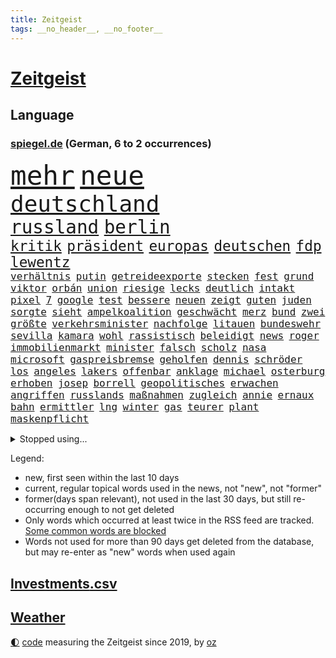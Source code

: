 ```yaml
---
title: Zeitgeist
tags: __no_header__, __no_footer__
---
```


# [Zeitgeist](https://oliz.io/zeitgeist/)

## Language

<h3><a href="https://www.spiegel.de" target="_blank">spiegel.de</a> (German, 6 to 2 occurrences)</h3>
<p style="font-family:monospace">
<span style="font-size:32pt"><a href="news_links.html#mehr" class="current">mehr</a></span>
<span style="font-size:32pt"><a href="news_links.html#neue" class="current">neue</a></span>
<br>
<span style="font-size:27pt"><a href="news_links.html#deutschland" class="current">deutschland</a></span>
<br>
<span style="font-size:22pt"><a href="news_links.html#russland" class="current">russland</a></span>
<span style="font-size:22pt"><a href="news_links.html#berlin" class="current">berlin</a></span>
<br>
<span style="font-size:17pt"><a href="news_links.html#kritik" class="current">kritik</a></span>
<span style="font-size:17pt"><a href="news_links.html#präsident" class="current">präsident</a></span>
<span style="font-size:17pt"><a href="news_links.html#europas" class="current">europas</a></span>
<span style="font-size:17pt"><a href="news_links.html#deutschen" class="current">deutschen</a></span>
<span style="font-size:17pt"><a href="news_links.html#fdp" class="current">fdp</a></span>
<span style="font-size:17pt"><a href="news_links.html#lewentz" class="new">lewentz</a></span>
<br>
<span style="font-size:12pt"><a href="news_links.html#verhältnis" class="current">verhältnis</a></span>
<span style="font-size:12pt"><a href="news_links.html#putin" class="current">putin</a></span>
<span style="font-size:12pt"><a href="news_links.html#getreideexporte" class="current">getreideexporte</a></span>
<span style="font-size:12pt"><a href="news_links.html#stecken" class="current">stecken</a></span>
<span style="font-size:12pt"><a href="news_links.html#fest" class="current">fest</a></span>
<span style="font-size:12pt"><a href="news_links.html#grund" class="current">grund</a></span>
<span style="font-size:12pt"><a href="news_links.html#viktor" class="current">viktor</a></span>
<span style="font-size:12pt"><a href="news_links.html#orbán" class="current">orbán</a></span>
<span style="font-size:12pt"><a href="news_links.html#union" class="current">union</a></span>
<span style="font-size:12pt"><a href="news_links.html#riesige" class="current">riesige</a></span>
<span style="font-size:12pt"><a href="news_links.html#lecks" class="current">lecks</a></span>
<span style="font-size:12pt"><a href="news_links.html#deutlich" class="current">deutlich</a></span>
<span style="font-size:12pt"><a href="news_links.html#intakt" class="new">intakt</a></span>
<span style="font-size:12pt"><a href="news_links.html#pixel" class="new">pixel</a></span>
<span style="font-size:12pt"><a href="news_links.html#7" class="current">7</a></span>
<span style="font-size:12pt"><a href="news_links.html#google" class="current">google</a></span>
<span style="font-size:12pt"><a href="news_links.html#test" class="current">test</a></span>
<span style="font-size:12pt"><a href="news_links.html#bessere" class="current">bessere</a></span>
<span style="font-size:12pt"><a href="news_links.html#neuen" class="current">neuen</a></span>
<span style="font-size:12pt"><a href="news_links.html#zeigt" class="current">zeigt</a></span>
<span style="font-size:12pt"><a href="news_links.html#guten" class="current">guten</a></span>
<span style="font-size:12pt"><a href="news_links.html#juden" class="current">juden</a></span>
<span style="font-size:12pt"><a href="news_links.html#sorgte" class="current">sorgte</a></span>
<span style="font-size:12pt"><a href="news_links.html#sieht" class="current">sieht</a></span>
<span style="font-size:12pt"><a href="news_links.html#ampelkoalition" class="current">ampelkoalition</a></span>
<span style="font-size:12pt"><a href="news_links.html#geschwächt" class="current">geschwächt</a></span>
<span style="font-size:12pt"><a href="news_links.html#merz" class="current">merz</a></span>
<span style="font-size:12pt"><a href="news_links.html#bund" class="current">bund</a></span>
<span style="font-size:12pt"><a href="news_links.html#zwei" class="current">zwei</a></span>
<span style="font-size:12pt"><a href="news_links.html#größte" class="current">größte</a></span>
<span style="font-size:12pt"><a href="news_links.html#verkehrsminister" class="current">verkehrsminister</a></span>
<span style="font-size:12pt"><a href="news_links.html#nachfolge" class="current">nachfolge</a></span>
<span style="font-size:12pt"><a href="news_links.html#litauen" class="current">litauen</a></span>
<span style="font-size:12pt"><a href="news_links.html#bundeswehr" class="current">bundeswehr</a></span>
<span style="font-size:12pt"><a href="news_links.html#sevilla" class="new">sevilla</a></span>
<span style="font-size:12pt"><a href="news_links.html#kamara" class="new">kamara</a></span>
<span style="font-size:12pt"><a href="news_links.html#wohl" class="current">wohl</a></span>
<span style="font-size:12pt"><a href="news_links.html#rassistisch" class="current">rassistisch</a></span>
<span style="font-size:12pt"><a href="news_links.html#beleidigt" class="current">beleidigt</a></span>
<span style="font-size:12pt"><a href="news_links.html#news" class="current">news</a></span>
<span style="font-size:12pt"><a href="news_links.html#roger" class="current">roger</a></span>
<span style="font-size:12pt"><a href="news_links.html#immobilienmarkt" class="current">immobilienmarkt</a></span>
<span style="font-size:12pt"><a href="news_links.html#minister" class="current">minister</a></span>
<span style="font-size:12pt"><a href="news_links.html#falsch" class="current">falsch</a></span>
<span style="font-size:12pt"><a href="news_links.html#scholz" class="current">scholz</a></span>
<span style="font-size:12pt"><a href="news_links.html#nasa" class="current">nasa</a></span>
<span style="font-size:12pt"><a href="news_links.html#microsoft" class="current">microsoft</a></span>
<span style="font-size:12pt"><a href="news_links.html#gaspreisbremse" class="current">gaspreisbremse</a></span>
<span style="font-size:12pt"><a href="news_links.html#geholfen" class="current">geholfen</a></span>
<span style="font-size:12pt"><a href="news_links.html#dennis" class="current">dennis</a></span>
<span style="font-size:12pt"><a href="news_links.html#schröder" class="current">schröder</a></span>
<span style="font-size:12pt"><a href="news_links.html#los" class="current">los</a></span>
<span style="font-size:12pt"><a href="news_links.html#angeles" class="current">angeles</a></span>
<span style="font-size:12pt"><a href="news_links.html#lakers" class="current">lakers</a></span>
<span style="font-size:12pt"><a href="news_links.html#offenbar" class="current">offenbar</a></span>
<span style="font-size:12pt"><a href="news_links.html#anklage" class="current">anklage</a></span>
<span style="font-size:12pt"><a href="news_links.html#michael" class="current">michael</a></span>
<span style="font-size:12pt"><a href="news_links.html#osterburg" class="new">osterburg</a></span>
<span style="font-size:12pt"><a href="news_links.html#erhoben" class="current">erhoben</a></span>
<span style="font-size:12pt"><a href="news_links.html#josep" class="current">josep</a></span>
<span style="font-size:12pt"><a href="news_links.html#borrell" class="current">borrell</a></span>
<span style="font-size:12pt"><a href="news_links.html#geopolitisches" class="new">geopolitisches</a></span>
<span style="font-size:12pt"><a href="news_links.html#erwachen" class="new">erwachen</a></span>
<span style="font-size:12pt"><a href="news_links.html#angriffen" class="current">angriffen</a></span>
<span style="font-size:12pt"><a href="news_links.html#russlands" class="current">russlands</a></span>
<span style="font-size:12pt"><a href="news_links.html#maßnahmen" class="current">maßnahmen</a></span>
<span style="font-size:12pt"><a href="news_links.html#zugleich" class="current">zugleich</a></span>
<span style="font-size:12pt"><a href="news_links.html#annie" class="current">annie</a></span>
<span style="font-size:12pt"><a href="news_links.html#ernaux" class="new">ernaux</a></span>
<span style="font-size:12pt"><a href="news_links.html#bahn" class="current">bahn</a></span>
<span style="font-size:12pt"><a href="news_links.html#ermittler" class="current">ermittler</a></span>
<span style="font-size:12pt"><a href="news_links.html#lng" class="current">lng</a></span>
<span style="font-size:12pt"><a href="news_links.html#winter" class="current">winter</a></span>
<span style="font-size:12pt"><a href="news_links.html#gas" class="current">gas</a></span>
<span style="font-size:12pt"><a href="news_links.html#teurer" class="current">teurer</a></span>
<span style="font-size:12pt"><a href="news_links.html#plant" class="current">plant</a></span>
<span style="font-size:12pt"><a href="news_links.html#maskenpflicht" class="current">maskenpflicht</a></span>
</p>
<details>
<summary>Stopped using...</summary>
<p class="former" style="font-size:12pt">
magdeburg(721) wirkte(721) verzweifelt(720) alexej(719) ankunft(719) körper(719) lohnt(719) nawalny(719) sogenannte(719) stärken(719) unterschiede(719) untersuchungen(719) drosten(718) entdeckten(718) you(718) day(717) gegenseitig(717) klimawandels(717) krank(717) quarantäne(717) reduziert(717) stoppte(717) taten(717) fahrt(716) klagt(716) kontrollieren(716) positive(716) rainer(716) verfassungsschutz(716) bundespräsident(715) enttäuscht(715) johnson(715) landkreis(715) scheidet(715) schweigt(715) verbot(715) äußert(715) gelungen(714) israelischen(714) stoßen(714) treffer(714) unabhängige(714) verhängte(714) angesteckt(713) leer(713) manchen(713) musiker(713) schulze(713) übersicht(713) atmosphäre(712) bekämpfung(712) doku(712) entwurf(712) falls(712) geschichten(712) innenministerium(712) metropole(712) moderna(712) stolz(712) verriet(712) williams(712) woran(712) britischer(711) dauerhaft(711) erbe(711) erstaunlich(711) historische(711) mali(711) taylor(711) unbekannten(711) zurzeit(711) ärgert(711) anbieten(710) attentat(710) bittere(710) erlitten(710) interne(710) lockdown(710) norbert(710) obama(710) schuldig(710) verraten(710) verwendet(710) veröffentlichte(710) wählen(710) zwang(710) 96(709) ausnahmen(709) entlässt(709) freilassung(709) gewerkschaft(709) michelle(709) teslachef(709) torhüter(709) unterricht(709) bestätigen(708) christopher(708) einführen(708) englische(708) folgte(708) mitglied(708) oberste(708) rekordmeister(708) umdenken(708) ärzten(708) elektroautos(707) endete(707) ermöglichen(707) kamera(707) minute(707) rollen(707) schüssen(707) teilnehmen(707) weltweite(707) volksrepublik(706) überprüft(706) italienischen(705) stammt(705) brite(704) demokratischen(704) psychische(704) 27(703) achten(703) geschossen(702) gestritten(702) juristisch(702) pünktlich(702) wies(702) antisemitismus(701) geflogen(701) hubertus(701) präsidentin(701) reagierten(701) republik(701) kabul(700) langfristig(700) tatverdächtigen(700) gesetze(699) nachgewiesen(699) triumph(699) verbände(699) attentäter(698) duisburg(698) hotels(698) solange(698) kate(697) 900(696) 1000(695) argentinien(695) außerhalb(695) mick(695) politikerin(694) handel(693) empfängt(692) erschießt(692) impfungen(692) sitzung(692) warm(692) entspannung(691) parallelen(691) münster(689) stress(688) damals(687) insassen(687) wirbel(687) kontakt(686) schlugen(686) legende(685) auseinandersetzung(684) klasse(684) zeigten(684) künstliche(683) papier(683) akten(682) kindheit(682) journalist(681) sportler(681) praxis(680) grünenchefin(679) telegram(679) verständnis(679) bundeswehrsoldaten(678) gastronomie(678) karten(678) olympia(677) gerieten(675) katharina(675) tuchel(672) hype(671) staatsoberhaupt(669) türen(669) prägte(667) verpasste(667) mittelpunkt(666) erhebliche(664) grüner(664) teuren(664) missbrauchs(662) entbrannt(660) startup(660) gewusst(659) farbe(656) csupolitiker(654) jessica(652) berühmtesten(646) schutzsuchende(645) nick(634) enthält(620) sondersitzung(600) notstand(572) untermauert(551) gebeten(539) unterschiedliche(534) angebote(533) enthalten(528) gewalttat(527) mitverantwortlich(526) gestanden(492) ungeimpfte(491) ticket(477) ausbildung(473) berge(470) ministerin(463) anführer(460) mythos(460) höherer(459) sammelt(459) eröffnung(457) unseres(456) kündigten(451) astronomen(450) schrumpft(450) urteilte(450) getrieben(447) erhebung(441) sätze(441) zwingen(439) vierjährige(438) verrückt(434) insbesondere(431) c(426) gremium(425) kyrgios(425) ermordung(424) inszenieren(423) dankte(421) erfolglos(421) halfen(416) fraktion(415) nicole(413) beliebte(411) expertin(409) konzerns(409) exil(399) parlaments(399) übertragen(399) 69(398) iphones(397) geleistet(393) inneren(393) längste(393) momente(385) kritischen(383) vertritt(378) 2025(376) boss(370) wittert(369) söders(367) anheben(364) zürich(364) basketballstar(358) gefeuert(355) demo(353) kurzer(353) mehrfamilienhaus(352) unterhaus(350) wesen(350) kongo(348) rauswurf(347) erneuerbaren(345) erneutes(345) stern(344) zeitpunkt(343) coronaneuinfektionen(342) spezielle(341) mächtig(339) verständigt(338) lindern(336) geheimdienste(334) oppositionsführer(334) vereinbart(333) feiertag(332) volksverhetzung(331) abu(329) verläuft(326) zufällig(326) lockt(324) dritter(322) matteo(321) westlicher(321) solcher(313) bescheid(312) mehrmals(311) svenja(304) decken(303) minderjähriger(301) getreide(300) griffen(300) quält(300) formel1saison(299) khan(299) mache(299) stephen(299) einfacher(298) oskar(297) gelb(296) mitleid(294) vietnam(294) zufall(294) seltene(293) sportliche(293) mischt(292) schütze(290) aussetzen(287) keeper(286) zustimmung(286) 1995(283) texte(282) klappt(280) nordische(280) ruhrgebiet(279) bemerkenswerte(278) transport(277) kanzlers(276) landwirtschaftsminister(276) kraftwerk(275) bundestages(272) ricarda(271) 68(270) juan(270) drohte(269) getreten(268) vorzubereiten(268) kriterien(266) viren(265) passierte(264) berger(262) flugzeugen(262) schlüssel(261) widersprechen(260) spektakel(259) erfand(258) frauenquote(258) schaulustige(258) erzbistum(257) lanka(255) lebenshaltungskosten(255) sri(255) überwachung(254) brot(252) etappe(252) verkaufte(252) bridge(251) hauptbahnhof(251) einfachen(250) expremier(247) trikot(247) sky(245) grandslamturnier(243) knappes(241) säugling(241) teilten(241) bürgerkrieg(240) bewahren(237) unabhängiger(237) 1972(236) anstrengungen(236) sofortige(236) fisch(235) geiselnahme(233) m(233) bestürzt(232) rüstungskonzern(232) ruhen(231) überraschungen(231) journalismus(230) horror(229) überzeugung(229) iga(228) prorussischen(228) świątek(228) fehlverhalten(227) wohlstand(226) andrij(225) hut(225) melnyk(225) positiven(224) young(223) sitz(222) klug(219) niederlegen(218) profite(218) soziologin(218) zensur(218) torwart(215) geplanter(212) kelly(211) rené(210) triumphiert(210) pornos(208) leuten(207) ukrainisches(207) barack(206) roller(206) container(205) kremlkritiker(205) bevorstehende(203) menschliches(202) hinterbliebenen(201) besetzte(199) brandenburger(199) jahreszeit(198) beschuldigten(197) siegesserie(197) models(196) stoff(195) zutiefst(195) regelmäßige(194) invasoren(193) profitierte(193) wesel(192) kleben(191) fighters(190) foo(190) mais(190) stromversorgung(189) prinzip(187) gewerkschafter(186) rahmen(186) herzen(185) austricksen(184) iwan(183) rabatt(183) tätigkeit(183) eigentor(182) ergab(180) moral(180) schweres(180) ignorieren(179) influencer(179) verfügt(179) unterhalten(178) drake(176) ferraripilot(176) gemeint(176) königsklasse(176) poleposition(176) beben(175) infektionsschutzgesetzes(174) rhetorik(174) brandstiftung(173) leuchten(173) south(173) brille(172) europatour(172) günstigsten(170) energiekonzerne(169) gerichtssaal(169) mysteriöse(169) zurückgedrängt(168) neuerdings(167) sainz(167) aussieht(166) minen(166) notfallplans(166) einkaufszentrum(165) zuschüsse(165) diagnostiziert(164) arbeitslosigkeit(163) schlagabtausch(163) erläutert(162) galaxie(162) besseres(161) ertrinken(161) lernrückstände(161) minimal(161) missglückter(161) großmutter(160) schiedsgericht(160) 34jähriger(158) tatverdächtiger(157) windparks(157) gebietsgewinne(155) belegschaft(154) österreichischer(154) abgetrieben(153) wahrscheinlichkeit(153) rajapaksa(152) taugt(151) quellen(150) fahnder(149) franken(149) interessant(149) serena(149) ferien(148) veranstaltet(148) vorfälle(148) dahin(147) schau(147) stillgelegten(147) traditionen(147) formal(146) frontmann(143) blockierte(142) export(142) inspiration(140) maschinenraum(140) trennten(140) verfügbar(140) versöhnung(140) 23jährigen(139) nacheinander(139) bett(138) überwachungssoftware(138) megan(137) reichsbürger(137) südukraine(137) ärztinnen(137) 73jährige(136) involviert(136) kleinflugzeug(136) kleinflugzeugs(136) rage(136) militärverwaltung(135) vogel(135) 60000(133) heimrennen(133) trocken(133) verlaufen(133) zehnten(133) israelis(131) klimakatastrophe(131) vollem(131) begnadigung(130) hitzewelle(130) love(130) bedrohlich(129) niedergeschlagen(129) ran(129) 80000(128) ermöglicht(128) pässe(127) 1200(126) bosnien(126) enttäuschte(126) herrscher(126) jabeur(126) ons(126) zumutung(126) affenpocken(125) ibiza(125) irrweg(125) kritischem(125) privatleben(124) verhalf(124) detlef(123) thronfolger(123) batterie(122) dolly(122) kundschaft(122) legalisierung(122) verzweiflung(122) black(121) fire(121) heimspiel(121) ausgebildet(120) europapokal(120) löschflugzeuge(120) andy(119) erfolgsserie(119) hintertür(119) royale(119) babyfoto(118) nadelattacken(118) rechtspopulisten(118) akleh(117) plätze(117) rockband(117) entgleist(116) shireen(116) vollgas(116) kovač(115) niko(115) pakt(114) einzigen(113) gefahndet(113) heimliche(113) krimi(113) transfers(113) 21jährigen(111) eingedämmt(111) herzrasen(111) rtlshow(111) theresa(111) günstigen(110) 59(109) gravierend(109) pennsylvania(109) rückseite(109) saisonspiel(109) erkannt(108) sensiblen(108) tagessieg(108) drohendem(106) matchball(106) mihambo(106) qualifizierte(105) schicksale(105) wirtschaftskrieg(105) wal(104) fotografierten(103) adresse(102) hast(102) hubert(102) jährliche(102) vogue(102) beeindruckenden(101) identifizieren(101) witwe(101) hundertjährige(100) internationales(100) olympiaattentat(100) paolo(100) tagsüber(100) patricia(99) bewiesen(98) entgleisung(98) problemlos(98) torhüterin(98) transportieren(98) voraussichtlich(98) wissenschaftlerinnen(98) furore(97) verlängerte(97) vermeintliche(97) zusammenhängt(97) außenhandel(96) marseille(96) massenproteste(96) nehme(96) romanen(96) ziellinie(96) übergewinnsteuer(96) attraktiver(95) höherem(95) sbahn(95) abgelehnte(94) blues(94) dokumentation(94) kranken(94) hamm(93) jahresbericht(93) kommentieren(93) gebäuden(92) harvey(92) pilot(92) rentnerinnen(92) boulevard(91) festzunehmen(91) heim(91) impfstoffen(91) karen(91) nachlesen(91) zeitverschwendung(91) gesteuert(90) instrument(90) konservatives(90) putzen(90) betrunkenen(89) jubelte(89) mitgenommen(89) rechtspopulist(89) zuwanderung(89) gibraltar(88) kurzschlusshandlung(88) malerin(88) vertraulichen(88) erbes(87) geige(87) heide(87) klimaretter(87) lüneburger(87) netflixdoku(87) sara(87) tierarten(87) vorübergehende(87) zuschlägt(87) ankam(86) ansage(86) feldjäger(86) neuzugang(86) till(86) angefordert(85) bundessozialministerium(85) krach(85) plötzliche(85) soloalbum(85) verbale(85) bundeskartellamt(84) comics(84) emachtelfinale(84) krachte(84) regelungen(84) usstadt(84) bemerkenswerten(83) berechtigt(83) egot(83) kommentatoren(83) segelboot(83) tumulten(83) bird(82) exjustizminister(82) niedrigen(82) raub(82) sue(82) wissenschaft(82) überführung(82) ddrauswahl(81) einbringen(81) fahrschein(81) tägliche(81) würdigen(81) zusagen(81) beharrt(80) chatapp(80) regionale(80) strittigen(80) versorgen(80) deckte(79) dfbauswahl(79) ertrinkt(79) kohlemeiler(79) milliardengarantien(79) nevermind(79) vorschlägen(79) atomstrom(78) geisel(78) madame(78) mysteriöser(78) schnappen(78) erhöhungen(77) flecktarn(77) nachhaltige(77) umfang(77) vorbestrafte(77) bundestagsabgeordneter(76) einkommensschwache(76) kannst(76) strategien(76) subventionieren(76) unvermittelt(76) verschossener(76) videospielen(76) vize(76) 75jährige(75) alleinstehende(75) ana(75) bay(75) bebte(75) erdbeben(75) etappensieg(75) ludwigshafen(75) oberstes(75) reichstag(75) solches(75) tampa(75) wache(75) albtraum(74) documentaskandal(74) gaskraftwerke(74) kernenergie(74) ladenbesitzerin(74) teuersten(74) völker(74) banner(73) brillen(73) expremierministerin(73) flaschen(73) deutschisraelischen(72) duschen(72) kämpferisch(72) mies(72) mächtigste(72) bühl(71) hunsrück(71) jule(71) niemeier(71) reaktoren(71) secret(71) stören(71) trägerrakete(71) winterwm(71) armand(70) brotweizen(70) bundesbildungsministerin(70) elyas(70) gartenkolumne(70) gasfluss(70) m'barek(70) sogenannter(70) tierfutter(70) ungeklärten(70) abgeriegelte(69) ausschnitt(69) fazit(69) schlafzimmer(69) afghanin(68) deutschsprachigen(68) geheimnisse(68) nacktheit(68) rationiert(68) tennishoffnung(68) vermeintlich(68) yousuf(68) minutiös(67) mühelos(67) dazn(66) energiebranche(66) eukommissar(66) sauberes(66) vorkommt(66) anrufen(65) eisernen(65) gruß(65) jannik(65) sinner(65) staatsmänner(65) tennisspielerin(65) wagte(65) csd(64) duplantis(64) eisberg(64) epos(64) leidenschaftlich(64) malta(64) zurückdrängen(64) 2008(63) aljazeerajournalistin(63) coole(63) erfolgslauf(63) notfälle(63) aufrechtzuerhalten(62) freigang(62) häftling(62) kennengelernt(62) militärischem(62) primož(62) roglič(62) saisons(62) schaltete(62) schmyhal(62) denys(61) feuerten(61) gange(61) trauerfeierlichkeiten(61) attackierte(60) ausblick(60) einfuhren(60) spruch(60) symbolisch(60) dreh(59) friedliches(59) melnyks(59) schildkröte(59) vergebung(59) weitsprung(59) blackout(58) gesamtführung(58) gesundheitssystem(58) zähe(58) armas(57) entsprechenden(57) meeres(57) negative(57) ohnmacht(57) präsent(57) starregisseur(57) wdr(57) colombo(56) dankbar(56) gesinnung(56) gotabaya(56) jahn(56) pfosten(56) beistand(55) ferraripiloten(55) hollywoodkarriere(55) nordstreampipeline(55) religiöse(55) security(55) sehenswürdigkeiten(55) solar(55) zusammenfassung(55) abitur(54) bränden(54) nebenher(54) rumänische(54) stichelt(54) unbesiegbar(54) wartungsarbeiten(54) zwangen(54) lankas(53) mads(53) nebenwirkungen(53) pedersen(53) rückkehrer(53) schüller(53) technisch(53) verwalter(53) barriere(52) irrfahrt(52) kriegswirtschaft(52) milchstraße(52) schwanz(52) special(52) zuschlagen(52) bundesamts(51) fehlschuss(51) herabstufung(51) vetternwirtschaft(51) zehnmal(51) abgestürzte(50) ergeht(50) freundschaftsspiel(50) fußstapfen(50) förderbank(50) gesamtführenden(50) kenias(50) kinderlähmung(50) längeren(50) meilern(50) spektakulärer(50) vorlauf(50) badenbaden(49) dringender(49) gaskonzern(49) gemüter(49) leitzinsen(49) linda(49) modeikone(49) nation(49) rbbintendantin(49) schlesinger(49) synthetische(49) berufe(48) schmelzen(48) südspanien(48) untergrund(48) zack(48) garcia(47) geschwindigkeit(47) hasta(47) laden(47) notruf(47) pathos(47) strömung(47) vista(47) britischem(46) events(46) getreideabkommen(46) hoffnungsträger(46) just(46) katastrophenalarm(46) klimabilanz(46) leopard2panzer(46) brennstoff(45) doppelmord(45) gewächshäuser(45) schwärmen(45) solaranlagen(45) tipp(45) darauffolgenden(44) messungen(44) rekordfund(44) unaufhaltsam(44) weber(44) 2007(43) flow(43) gemächern(43) wütet(43) 1999(42) beleidigungen(42) betzenberg(42) hände(42) speerwurf(42) turm(42) tvrechte(42) unzumutbar(42) feigen(41) flüssen(41) torschützen(41) ungarischen(41) zugespitzt(41) blackouts(40) hessens(40) katastrophenschutz(40) ratlos(40) spitzen(40) springer(40) ureinwohner(40) erlässt(39) gegenschlag(39) kandidierte(39) präsidentenberater(39) unstrittig(39) hoffnungslos(38) ketten(38) krisenzeiten(38) lehrstellen(38) parteichefs(38) sicherer(38) supertalent(38) abzufedern(37) ayleen(37) dunkel(37) pornhub(37) gebühr(36) gesundheits(36) kernkraftwerk(36) zehnter(36) dokumenten(35) friedens(35) intensive(35) memphis(35) schrumpfte(35) internets(34) oleksij(34) reaktor(34) amazons(33) annkatrin(33) anschlusslösung(33) hatespeech(33) kiez(33) mitgerissen(33) sbahnhof(33) vorsaison(33) ablehnung(32) grunewald(32) montenegro(32) spielzeit(32) 05(31) eid(31) menschheit(31) mississippi(31) mutmaßlichem(31) pflegte(31) phasenweise(31) vollendet(31) angeprangert(30) ausgetauscht(30) betrugsprozess(30) eisbergs(30) misogynen(30) piastri(30) taxifahrer(30) 57jährige(29) atomdebatte(29) gebucht(29) palermo(29) reiseportal(29) verirrten(29) absolvierte(28) blickten(28) bunten(28) erfolgte(28) geborene(28) platzverweis(28) rot(28) samstagabend(28) zeichentrickfilm(28) club(27) gratismentalität(27) ignoranz(27) klaute(27) prinzen(27) roter(27) fbirazzia(26) ferngesteuerte(26) flop(26) maryam(26) nationalhymne(26) nullnummer(26) pfister(26) überlagert(26) astronomie(25) basketballerin(25) eon(25) gedenkveranstaltung(25) ideal(25) konflikten(25) sons(25) distanzieren(24) entmachtung(24) flores(24) klettert(24) strandete(24) sympathien(24) insolvent(23) massenhafte(23) rheins(23) backhaus(22) erkannte(22) extremismus(22) lawrence(22) malis(22) nahenden(22) reifen(22) romane(22) ruto(22) südinsel(22) weiterführenden(22) chemikalien(21) cristina(21) ersteigert(21) familienmitglied(21) groteskem(21) heimsieg(21) heiterkeit(21) heroin(21) kriegsstrategie(21) masern(21) montenegros(21) nackt(21) rowling(21) strenger(21) bundesligaabsteiger(20) erpressung(20) kappen(20) kommunikation(20) leichtathletikem(20) skizziert(20) teuerste(20) blüht(19) grünenspitze(19) übermalt(19) gegenmaßnahmen(18) provence(18) sichuan(18) spanienrundfahrt(18) verleger(18) american(17) god(17) zielflughafen(17) zugehen(17) abwasser(16) crystal(16) fauci(16) herzegowina(16) stemmt(16) unsolidarisch(16) verbrachte(16) wiese(16) winnetou(16) andalusien(15) aubameyang(15) bangkok(15) bemühen(15) endgültigen(15) liechtenstein(15) menschenhandels(15) pierreemerick(15) spiegelranking(15) wandelt(15) conference(14) einzelzelle(14) energiesparverordnung(14) evolution(14) notfallmaßnahmen(14) sozialem(14) ursachenforschung(14) football(13) havertz(13) italienischer(13) mordanschlag(13) querfront(13) sabotieren(13) vuelta(13) übergriff(13) chefredakteur(12) echt(12) ersparte(12) gebühren(12) herausgeber(12) kremlnahe(12) niedersächsisches(12) schwieriges(12) siedlungen(12) akwbetreiber(11) friedman(11) isolationshaft(11) königs(11) nachgebaut(11) omikronbooster(11) pascal(11)
</p>
</details>
<p>Legend:
<ul>
<li><span class="new">new</span>, first seen within the last 10 days</li>
<li><span class="current">current</span>, regular topical words used in the news, not "new", not "former"</li>
<li><span class="former">former(days span relevant)</span>, not used in the last 30 days, but still re-occurring enough to not get deleted</li>
<li>Only words which occurred at least twice in the RSS feed are tracked. <a href="language/filters.py">Some common words are blocked</a></li>
<li>Words not used for more than 90 days get deleted from the database, but may re-enter as "new" words when used again</li>
</ul>
</p>

## [Investments](investments.html)[.csv](investments.csv)

## [Weather](weather.html)

<footer>
<a href="javascript:toggleTheme()" class="nav">🌓</a>
<a href="https://github.com/ooz/zeitgeist">code</a> measuring the Zeitgeist since 2019, by <a href="https://oliz.io">oz</a>
</footer>
